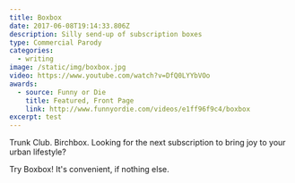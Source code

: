 ```yaml
---
title: Boxbox
date: 2017-06-08T19:14:33.806Z
description: Silly send-up of subscription boxes
type: Commercial Parody
categories:
  - writing
image: /static/img/boxbox.jpg
video: https://www.youtube.com/watch?v=DfQ0LYYbVOo
awards:
  - source: Funny or Die
    title: Featured, Front Page
    link: http://www.funnyordie.com/videos/e1ff96f9c4/boxbox
excerpt: test
---
```

Trunk Club. Birchbox. Looking for the next subscription to bring joy to your urban lifestyle?

Try Boxbox! It's convenient, if nothing else.
